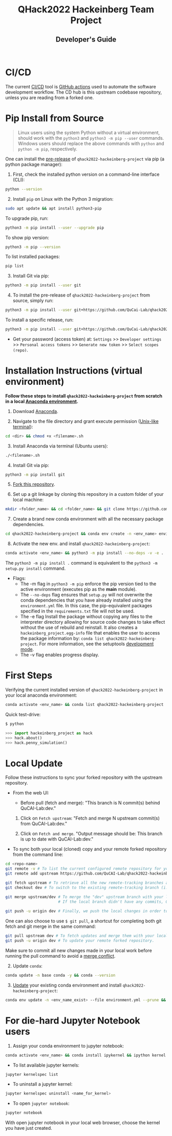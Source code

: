 <div align="center">
  <h1> QHack2022 Hackeinberg Team Project</h1>
  <h2> Developer's Guide</h2>
</div>
<br>

# CI/CD

The current [CI/CD](https://www.redhat.com/en/topics/devops/what-is-ci-cd) tool is [GitHub actions](https://docs.github.com/en/actions) used to automate the software development workflow. The CD hub is this upstream codebase repository, unless you are reading from a forked one.

# Pip Install from Source

>Linux users using the system Python without a virtual environment, should work with the `python3` and `python3 -m pip --user` commands. 
>Windows users should replace the above commands with `python` and `python -m pip`, respectively.

One can install the [pre-release](https://github.com/QuCAI-Lab/qhack2022-hackeinberg-project/releases/tag/0.0.1) of `qhack2022-hackeinberg-project` via pip (a python package manager):

1. First, check the installed python version on a command-line interface (CLI):
```bash
python --version
```
2. Install `pip` on Linux with the Python 3 migration:
```bash
sudo apt update && apt install python3-pip
```
To upgrade pip, run:
```bash
python3 -m pip install --user --upgrade pip
```
To show pip version:
```bash
python3 -m pip --version 
```
To list installed packages:
```bash
pip list
```
3. Install Git via pip:
```bash
python3 -m pip install --user git
```
4. To install the pre-release of `qhack2022-hackeinberg-project` from source, simply run:
```bash
python3 -m pip install --user git+https://github.com/QuCai-Lab/qhack2022-hackeinberg-project.git@0.0.1
```
To install a specific release, run:
```bash
python3 -m pip install --user git+https://github.com/QuCai-Lab/qhack2022-hackeinberg-project.git@<tag_number>
```
- Get your password (access token) at: `Settings` >> `Developer settings` >> `Personal access tokens` >> `Generate new token` >> `Select scopes (repo)`.

# Installation Instructions (virtual environment)

**Follow these steps to install `qhack2022-hackeinberg-project` from scratch in a local [Anaconda environment](https://github.com/QuCAI-Lab/educational-resources/tree/main/Conda_Essentials).**

1. Download [Anaconda](https://www.anaconda.com/products/individual).

2. Navigate to the file directory and grant execute permission ([Unix-like terminal](https://github.com/QuCAI-Lab/educational-resources/tree/main/Linux_Essentials)): 
```bash
cd <dir> && chmod +x <filename>.sh
```

3. Install Anaconda via terminal (Ubuntu users):
```bash
./<filename>.sh
```

4. Install Git via pip:
```bash
python3 -m pip install git
```

5. [Fork this repository](https://github.com/QuCAI-Lab/qhack2022-hackeinberg-project/fork).


6. Set up a git linkage by cloning this repository in a custom folder of your local machine:

```sh
mkdir <folder_name> && cd <folder_name> && git clone https://github.com/<your_githubusername>/qhack2022-hackeinberg-project.git
```

7. Create a brand new conda environment with all the necessary package dependencies.

```sh
cd qhack2022-hackeinberg-project && conda env create -n <env_name> environment.yml
```

8. Activate the new env. and install `qhack2022-hackeinberg-project`:

```sh
conda activate <env_name> && python3 -m pip install --no-deps -v -e .
```

The `python3 -m pip install .` command is equivalent to the `python3 -m setup.py install` command.

- Flags: 
  - The -m flag in `python3 -m pip` enforce the pip version tied to the active environment (executes pip as the __main__ module).
  - The `--no-deps` flag ensures that `setup.py` will not overwrite the conda dependencies that you have already installed using the `environment.yml` file. In this case, the pip-equivalent packages specified in the `requirements.txt` file will not be used.
  - The -e flag Install the package without copying any files to the interpreter directory allowing for source code changes to take effect without the use of rebuild and reinstall. It also creates a `hackeinberg_project.egg-info` file that enables the user to access the package information by: `conda list qhack2022-hackeinberg-project`. For more information, see the setuptools [development mode](https://setuptools.pypa.io/en/latest/userguide/development_mode.html).
  - The -v flag enables progress display.

# First Steps

Verifying the current installed version of `qhack2022-hackeinberg-project` in your local anaconda environment:

```sh
conda activate <env_name> && conda list qhack2022-hackeinberg-project
```

Quick test-drive:
```sh
$ python
```
```python
>>> import hackeinberg_project as hack
>>> hack.about()
>>> hack.penny_simulation()
```

# Local Update

Follow these instructions to sync your forked repository with the upstream repository.

- From the web UI:

  - Before pull (fetch and merge): "This branch is N commit(s) behind QuCAI-Lab:dev."

  1. Click on `Fetch upstream`: "Fetch and merge N upstream commit(s) from QuCAI-Lab:dev."

  2. Click on `Fetch and merge`. "Output message should be: This branch is up to date with QuCAI-Lab:dev."

- To sync both your local (cloned) copy and your remote forked repository from the command line:

```sh
cd <repo-name>
git remote -v # To list the current configured remote repository for your fork.
git remote add upstream https://github.com/QuCAI-Lab/qhack2022-hackeinberg-project # Assigning "upstream" as the original remote repository that will be synced with the fork.

git fetch upstream # To retrieve all the new remote-tracking branches and tags updates from the upstream repository.
git checkout dev # To switch to the existing remote-tracking branch (i.e., the branch fetched from the remote repository) named "dev".

git merge upstream/dev # To merge the "dev" upstream branch with your local (cloned) branch without losing your local changes.
                       # If the local branch didn't have any commits, GIT will fast-forward the cloned repo.
                                     
git push -u origin dev # Finally, we push the local changes in order to also update your remote forked repository on the GitHub server.
```

One can also choose to use `$ git pull`, a shortcut for completing both git fetch and git merge in the same command: 
  
```sh
git pull upstream dev # To fetch updates and merge them with your local (cloned) repository.
git push -u origin dev # To update your remote forked repository.
```

Make sure to commit all new changes made in your local work before running the pull command to avoid a [merge conflict](https://docs.github.com/en/pull-requests/collaborating-with-pull-requests/addressing-merge-conflicts/resolving-a-merge-conflict-using-the-command-line).

2. Update `conda`:

```sh
conda update -n base conda -y && conda --version
```

3. [Update](https://docs.conda.io/projects/conda/en/latest/user-guide/tasks/manage-environments.html?highlight=prune#updating-an-environment) your existing conda environment and install `qhack2022-hackeinberg-project`:

```sh
conda env update -n <env_name_exist> --file environment.yml --prune && conda activate <env_name_exist> && python3 -m pip install --no-deps -e -v .
```

# For die-hard Jupyter Notebook users

1. Assign your conda environment to jupyter notebook:

```sh
conda activate <env_name> && conda install ipykernel && ipython kernel install --user --name=<name_for_kernel>
```

- To list available jupyter kernels:

```sh
jupyter kernelspec list 
```

- To uninstall a jupyter kernel:

```sh
jupyter kernelspec uninstall <name_for_kernel>
```

- To open `jupyter notebook`:

```sh
jupyter notebook
```

With open jupyter notebook in your local web browser, choose the kernel you have just created.
